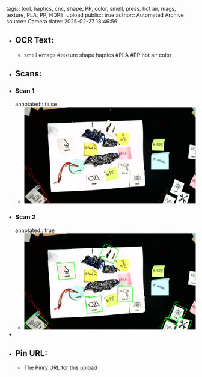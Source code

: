 tags:: tool, haptics, cnc, shape, PP, color, smell, press, hot air, mags, texture, PLA, PP, HDPE, upload
public:: true
author:: Automated Archive
source:: Camera
date:: 2025-02-27 18:46:56

- ## OCR Text:
	- smell
	  #mags
	  #texture
	  shape
	  haptics
	  #PLA
	  #PP
	  hot air
	  color
- ## Scans:
- ### Scan 1
  annotated:: false
	- ![./assets/scans/2025-02-27T18-46-55-9953.jpg](./assets/scans/2025-02-27T18-46-55-9953.jpg)
- ### Scan 2
  annotated:: true
	- ![./assets/scans/2025-02-27T18-46-56-0190.jpg](./assets/scans/2025-02-27T18-46-56-0190.jpg)
-
- ## Pin URL:
	- [The Pinry URL for this upload](https://pinry.petau.net/pins/219/)